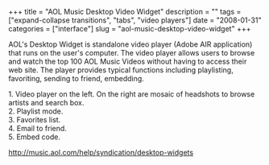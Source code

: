 +++
title = "AOL Music Desktop Video Widget"
description = ""
tags = ["expand-collapse transitions", "tabs", "video players"]
date = "2008-01-31"
categories = ["interface"]
slug = "aol-music-desktop-video-widget"
+++


<p>AOL's Desktop Widget is standalone video player (Adobe AIR application) that runs on the user's computer. The video player allows users to browse and watch the top 100 AOL Music Videos without having to access their web site. The player provides typical functions including playlisting, favoriting, sending to friend, embedding.</p>
<div id="screens-full" class="clear"><div class="caption">1. Video player on the left. On the right are mosaic of headshots to browse artists and search box.</div><div class="fullimg clear"><a href="/media/interface/aolmusic-videoplayer-1.png" class="group" rel="group" title="1. Video player on the left. On the right are mosaic of headshots to browse artists and search box."><img src="/media/interface/aolmusic-videoplayer-1.png" alt="" class="img-responsive"></a></div></div><div id="screens-full" class="clear"><div class="caption">2. Playlist mode.</div><div class="fullimg clear"><a href="/media/interface/aolmusic-videoplayer-2.png" class="group" rel="group" title="2. Playlist mode."><img src="/media/interface/aolmusic-videoplayer-2.png" alt="" class="img-responsive"></a></div></div><div id="screens-full" class="clear"><div class="caption">3. Favorites list.</div><div class="fullimg clear"><a href="/media/interface/aolmusic-videoplayer-3.png" class="group" rel="group" title="3. Favorites list."><img src="/media/interface/aolmusic-videoplayer-3.png" alt="" class="img-responsive"></a></div></div><div id="screens-full" class="clear"><div class="caption">4. Email to friend.</div><div class="fullimg clear"><a href="/media/interface/aolmusic-videoplayer-4.png" class="group" rel="group" title="4. Email to friend."><img src="/media/interface/aolmusic-videoplayer-4.png" alt="" class="img-responsive"></a></div></div><div id="screens-full" class="clear"><div class="caption">5. Embed code.</div><div class="fullimg clear"><a href="/media/interface/aolmusic-videoplayer-5.png" class="group" rel="group" title="5. Embed code."><img src="/media/interface/aolmusic-videoplayer-5.png" alt="" class="img-responsive"></a></div></div>        
<p><a href="http://music.aol.com/help/syndication/desktop-widgets">http://music.aol.com/help/syndication/desktop-widgets</a></p>

